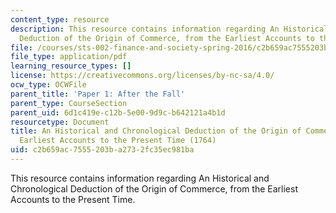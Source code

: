 ```yaml
---
content_type: resource
description: This resource contains information regarding An Historical and Chronological
  Deduction of the Origin of Commerce, from the Earliest Accounts to the Present Time.
file: /courses/sts-002-finance-and-society-spring-2016/c2b659ac7555203ba2732fc35ec981ba_MITSTS_002S16_Anderson.pdf
file_type: application/pdf
learning_resource_types: []
license: https://creativecommons.org/licenses/by-nc-sa/4.0/
ocw_type: OCWFile
parent_title: 'Paper 1: After the Fall'
parent_type: CourseSection
parent_uid: 6d1c419e-c12b-5e00-9d9c-b642121a4b1d
resourcetype: Document
title: An Historical and Chronological Deduction of the Origin of Commerce, from the
  Earliest Accounts to the Present Time (1764)
uid: c2b659ac-7555-203b-a273-2fc35ec981ba
---
```

This resource contains information regarding An Historical and Chronological Deduction of the Origin of Commerce, from the Earliest Accounts to the Present Time.